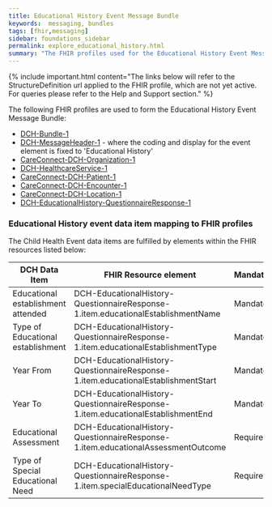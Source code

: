 ```yaml
---
title: Educational History Event Message Bundle
keywords:  messaging, bundles
tags: [fhir,messaging]
sidebar: foundations_sidebar
permalink: explore_educational_history.html
summary: "The FHIR profiles used for the Educational History Event Message Bundle"
---
```


{% include important.html content="The links below will refer to the StructureDefinition url applied to the FHIR profile, which are not yet active. For queries please refer to the Help and Support section." %} 

The following FHIR profiles are used to form the Educational History Event Message Bundle:

- [DCH-Bundle-1](https://fhir.nhs.uk/STU3/StructureDefinition/DCH-Bundle-1)
- [DCH-MessageHeader-1](https://fhir.nhs.uk/STU3/StructureDefinition/DCH-MessageHeader-1) - where the coding and display for the event element is fixed to 'Educational History'
- [CareConnect-DCH-Organization-1](https://fhir.nhs.uk/STU3/StructureDefinition/CareConnect-DCH-Organization-1)
- [DCH-HealthcareService-1](https://fhir.nhs.uk/STU3/StructureDefinition/DCH-HealthcareService-1)
- [CareConnect-DCH-Patient-1](https://fhir.nhs.uk/STU3/StructureDefinition/CareConnect-DCH-Patient-1)
- [CareConnect-DCH-Encounter-1](https://fhir.nhs.uk/STU3/StructureDefinition/CareConnect-DCH-Encounter-1)
- [CareConnect-DCH-Location-1](https://fhir.nhs.uk/STU3/StructureDefinition/CareConnect-DCH-Location-1)
- [DCH-EducationalHistory-QuestionnaireResponse-1](https://fhir.nhs.uk/STU3/StructureDefinition/DCH-EducationalHistory-QuestionnaireResponse-1)

### Educational History event data item mapping to FHIR profiles ###

The Child Health Event data items are fulfilled by elements within the FHIR resources listed below:

| DCH Data Item                      | FHIR Resource element                                                                 | Mandatory/Required/Optional |
|------------------------------------|---------------------------------------------------------------------------------------|-----------------------------|
| Educational establishment attended | DCH-EducationalHistory-QuestionnaireResponse-1.item.educationalEstablishmentName  | Mandatory                   |
| Type of Educational establishment  | DCH-EducationalHistory-QuestionnaireResponse-1.item.educationalEstablishmentType  | Mandatory                   |
| Year From                          | DCH-EducationalHistory-QuestionnaireResponse-1.item.educationalEstablishmentStart | Mandatory                   |
| Year To                            | DCH-EducationalHistory-QuestionnaireResponse-1.item.educationalEstablishmentEnd   | Mandatory                   |
| Educational Assessment             | DCH-EducationalHistory-QuestionnaireResponse-1.item.educationalAssessmentOutcome  | Required                    |
| Type of Special Educational Need   | DCH-EducationalHistory-QuestionnaireResponse-1.item.specialEducationalNeedType    | Required                    |
